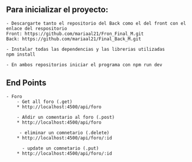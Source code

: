 
## Para inicializar el proyecto:

    - Descargarte tanto el repositorio del Back como el del front con el enlace del respositorio
    Front: https://github.com/mariaal21/Fron_Final_M.git
    Back: https://github.com/mariaal21/Final_Back_M.git

    - Instalar todas las dependencias y las librerias utilizadas
    npm install 

    - En ambos repositorios iniciar el programa con npm run dev


## End Points 

    - Foro
        - Get all foro (.get)
        * http://localhost:4500/api/foro

        - Añdir un comentario al foro (.post)
        * http://localhost:4500/api/foro

         - eliminar un comnetario (.delete)
        * http://localhost:4500/api/foro/:id

          - update un comnetario (.put)
        * http://localhost:4500/api/foro/:id